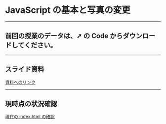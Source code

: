 # JavaScript の基本と写真の変更

---

## 前回の授業のデータは、➚ の Code からダウンロードしてください。

---

## スライド資料

[資料へのリンク](https://drive.google.com/file/d/1-LxCL8XDHX1V91rp-qJ2ILLanF-D9VlT/view?usp=share_link)
<br>

---

## 現時点の状況確認

[現在の index.html の確認](https://tec-yoshi-taka.github.io/A2B2JavaScript/)


